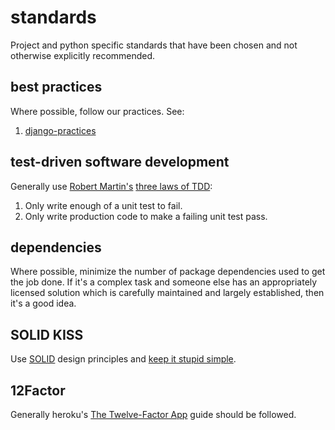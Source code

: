 # standards #

Project and python specific standards that have been chosen and not otherwise
explicitly recommended.

## best practices ##

Where possible, follow our practices.  See:

  1. [django-practices](https://github.com/lakesite/django-practices/)

## test-driven software development ##

Generally use [Robert Martin's](https://en.wikipedia.org/wiki/Robert_C._Martin) [three laws of TDD](https://www.youtube.com/watch?v=qkblc5WRn-U):

  1. Only write enough of a unit test to fail.
  2. Only write production code to make a failing unit test pass.

## dependencies ##

Where possible, minimize the number of package dependencies used to get the job
done.  If it's a complex task and someone else has an appropriately licensed
solution which is carefully maintained and largely established, then it's
a good idea.  

## SOLID KISS ##

Use [SOLID](https://en.wikipedia.org/wiki/SOLID) design principles and [keep it stupid simple](https://en.wikipedia.org/wiki/KISS_principle).

## 12Factor ##

Generally heroku's [The Twelve-Factor App](https://12factor.net/) guide should
be followed.
